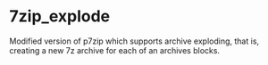 7zip_explode
============

Modified version of p7zip which supports archive exploding, that is, creating a new 7z archive for each of an archives blocks.